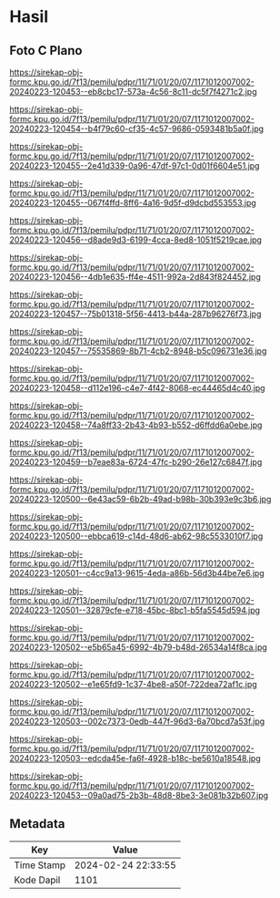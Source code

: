 # Hasil

## Foto C Plano

https://sirekap-obj-formc.kpu.go.id/7f13/pemilu/pdpr/11/71/01/20/07/1171012007002-20240223-120453--eb8cbc17-573a-4c56-8c11-dc5f7f4271c2.jpg

https://sirekap-obj-formc.kpu.go.id/7f13/pemilu/pdpr/11/71/01/20/07/1171012007002-20240223-120454--b4f79c60-cf35-4c57-9686-0593481b5a0f.jpg

https://sirekap-obj-formc.kpu.go.id/7f13/pemilu/pdpr/11/71/01/20/07/1171012007002-20240223-120455--2e41d339-0a96-47df-97c1-0d01f6604e51.jpg

https://sirekap-obj-formc.kpu.go.id/7f13/pemilu/pdpr/11/71/01/20/07/1171012007002-20240223-120455--067f4ffd-8ff6-4a16-9d5f-d9dcbd553553.jpg

https://sirekap-obj-formc.kpu.go.id/7f13/pemilu/pdpr/11/71/01/20/07/1171012007002-20240223-120456--d8ade9d3-6199-4cca-8ed8-1051f5219cae.jpg

https://sirekap-obj-formc.kpu.go.id/7f13/pemilu/pdpr/11/71/01/20/07/1171012007002-20240223-120456--4db1e635-ff4e-4511-992a-2d843f824452.jpg

https://sirekap-obj-formc.kpu.go.id/7f13/pemilu/pdpr/11/71/01/20/07/1171012007002-20240223-120457--75b01318-5f56-4413-b44a-287b96276f73.jpg

https://sirekap-obj-formc.kpu.go.id/7f13/pemilu/pdpr/11/71/01/20/07/1171012007002-20240223-120457--75535869-8b71-4cb2-8948-b5c096731e36.jpg

https://sirekap-obj-formc.kpu.go.id/7f13/pemilu/pdpr/11/71/01/20/07/1171012007002-20240223-120458--d112e196-c4e7-4f42-8068-ec44465d4c40.jpg

https://sirekap-obj-formc.kpu.go.id/7f13/pemilu/pdpr/11/71/01/20/07/1171012007002-20240223-120458--74a8ff33-2b43-4b93-b552-d6ffdd6a0ebe.jpg

https://sirekap-obj-formc.kpu.go.id/7f13/pemilu/pdpr/11/71/01/20/07/1171012007002-20240223-120459--b7eae83a-6724-47fc-b290-26e127c6847f.jpg

https://sirekap-obj-formc.kpu.go.id/7f13/pemilu/pdpr/11/71/01/20/07/1171012007002-20240223-120500--6e43ac59-6b2b-49ad-b98b-30b393e9c3b6.jpg

https://sirekap-obj-formc.kpu.go.id/7f13/pemilu/pdpr/11/71/01/20/07/1171012007002-20240223-120500--ebbca619-c14d-48d6-ab62-98c5533010f7.jpg

https://sirekap-obj-formc.kpu.go.id/7f13/pemilu/pdpr/11/71/01/20/07/1171012007002-20240223-120501--c4cc9a13-9615-4eda-a86b-56d3b44be7e6.jpg

https://sirekap-obj-formc.kpu.go.id/7f13/pemilu/pdpr/11/71/01/20/07/1171012007002-20240223-120501--32879cfe-e718-45bc-8bc1-b5fa5545d594.jpg

https://sirekap-obj-formc.kpu.go.id/7f13/pemilu/pdpr/11/71/01/20/07/1171012007002-20240223-120502--e5b65a45-6992-4b79-b48d-26534a14f8ca.jpg

https://sirekap-obj-formc.kpu.go.id/7f13/pemilu/pdpr/11/71/01/20/07/1171012007002-20240223-120502--e1e65fd9-1c37-4be8-a50f-722dea72af1c.jpg

https://sirekap-obj-formc.kpu.go.id/7f13/pemilu/pdpr/11/71/01/20/07/1171012007002-20240223-120503--002c7373-0edb-447f-96d3-6a70bcd7a53f.jpg

https://sirekap-obj-formc.kpu.go.id/7f13/pemilu/pdpr/11/71/01/20/07/1171012007002-20240223-120503--edcda45e-fa6f-4928-b18c-be5610a18548.jpg

https://sirekap-obj-formc.kpu.go.id/7f13/pemilu/pdpr/11/71/01/20/07/1171012007002-20240223-120453--09a0ad75-2b3b-48d8-8be3-3e081b32b607.jpg


## Metadata

| Key        | Value               |
| ---------- | ------------------- |
| Time Stamp | 2024-02-24 22:33:55 |
| Kode Dapil | 1101                |



